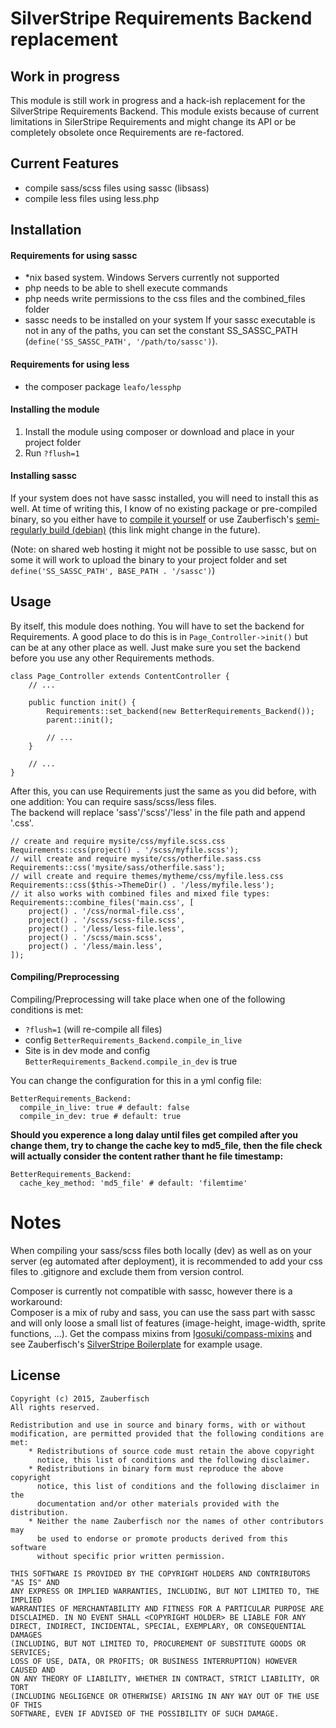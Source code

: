 # SilverStripe Requirements Backend replacement

## Work in progress

This module is still work in progress and a hack-ish replacement for the
SilverStripe Requirements Backend.
This module exists because of current limitations in SilerStripe Requirements 
and might change its API or be completely obsolete once Requirements are
re-factored.

## Current Features

- compile sass/scss files using sassc (libsass)
- compile less files using less.php

## Installation

#### Requirements for using sassc

- *nix based system. Windows Servers currently not supported
- php needs to be able to shell execute commands
- php needs write permissions to the css files and the combined_files folder
- sassc needs to be installed on your system
	If your sassc executable is not in any of the paths, you can set the constant
	SS_SASSC_PATH (`define('SS_SASSC_PATH', '/path/to/sassc')`).    

#### Requirements for using less

- the composer package `leafo/lessphp`

#### Installing the module

1. Install the module using composer or download and place in your project folder
2. Run `?flush=1`

#### Installing sassc

If your system does not have sassc installed, you will need to install this as well.
At time of writing this, I know of no existing package or pre-compiled binary, so you either
have to [compile it yourself](http://libsass.org/#sassc) or use Zauberfisch's 
[semi-regularly build (debian)](http://easy.zauberfisch.at/vagrant/sassc) 
(this link might change in the future).

(Note: on shared web hosting it might not be possible to use sassc, but on some it will work to upload the binary to your project folder and set `define('SS_SASSC_PATH', BASE_PATH . '/sassc')`)

## Usage

By itself, this module does nothing. You will have to set the backend for Requirements.
A good place to do this is in `Page_Controller->init()` but can be at any other place as well.
Just make sure you set the backend before you use any other Requirements methods.

	class Page_Controller extends ContentController {
		// ...
		
		public function init() {
			Requirements::set_backend(new BetterRequirements_Backend());
			parent::init();
			
			// ...
		}
		
		// ...
	}

After this, you can use Requirements just the same as you did before, with one addition:
You can require sass/scss/less files.    
The backend will replace 'sass'/'scss'/'less' in the file path and append '.css'.

	// create and require mysite/css/myfile.scss.css
	Requirements::css(project() . '/scss/myfile.scss');
	// will create and require mysite/css/otherfile.sass.css
	Requirements::css('mysite/sass/otherfile.sass');
	// will create and require themes/mytheme/css/myfile.less.css
	Requirements::css($this->ThemeDir() . '/less/myfile.less');
	// it also works with combined files and mixed file types:
	Requirements::combine_files('main.css', [
		project() . '/css/normal-file.css',
		project() . '/scss/scss-file.scss',
		project() . '/less/less-file.less',
		project() . '/scss/main.scss',
		project() . '/less/main.less',
	]);

#### Compiling/Preprocessing

Compiling/Preprocessing will take place when one of the following conditions is met:

- `?flush=1` (will re-compile all files)
- config `BetterRequirements_Backend.compile_in_live`
- Site is in dev mode and config `BetterRequirements_Backend.compile_in_dev` is true

You can change the configuration for this in a yml config file:

	BetterRequirements_Backend:
	  compile_in_live: true # default: false
	  compile_in_dev: true # default: true


**Should you experence a long dalay until files get compiled after you change them, try to 
change the cache key to md5_file, then the file check will actually consider the content 
rather thant he file timestamp:**

	BetterRequirements_Backend:
	  cache_key_method: 'md5_file' # default: 'filemtime'


# Notes

When compiling your sass/scss files both locally (dev) as well as on your server (eg automated after deployment), 
it is recommended to add your css files to .gitignore and exclude them from version control.

Composer is currently not compatible with sassc, however there is a workaround:	 
Composer is a mix of ruby and sass, you can use the sass part with sassc and will only loose 
a small list of features (image-height, image-width, sprite functions, ...). Get the compass mixins
from [Igosuki/compass-mixins](https://github.com/Igosuki/compass-mixins) and see Zauberfisch's
[SilverStripe Boilerplate](https://github.com/Zauberfisch/silverstripe-boilerplate/tree/dev) for example usage.

## License

	Copyright (c) 2015, Zauberfisch
	All rights reserved.

	Redistribution and use in source and binary forms, with or without
	modification, are permitted provided that the following conditions are met:
		* Redistributions of source code must retain the above copyright
		  notice, this list of conditions and the following disclaimer.
		* Redistributions in binary form must reproduce the above copyright
		  notice, this list of conditions and the following disclaimer in the
		  documentation and/or other materials provided with the distribution.
		* Neither the name Zauberfisch nor the names of other contributors may 
		  be used to endorse or promote products derived from this software 
		  without specific prior written permission.

	THIS SOFTWARE IS PROVIDED BY THE COPYRIGHT HOLDERS AND CONTRIBUTORS "AS IS" AND
	ANY EXPRESS OR IMPLIED WARRANTIES, INCLUDING, BUT NOT LIMITED TO, THE IMPLIED
	WARRANTIES OF MERCHANTABILITY AND FITNESS FOR A PARTICULAR PURPOSE ARE
	DISCLAIMED. IN NO EVENT SHALL <COPYRIGHT HOLDER> BE LIABLE FOR ANY
	DIRECT, INDIRECT, INCIDENTAL, SPECIAL, EXEMPLARY, OR CONSEQUENTIAL DAMAGES
	(INCLUDING, BUT NOT LIMITED TO, PROCUREMENT OF SUBSTITUTE GOODS OR SERVICES;
	LOSS OF USE, DATA, OR PROFITS; OR BUSINESS INTERRUPTION) HOWEVER CAUSED AND
	ON ANY THEORY OF LIABILITY, WHETHER IN CONTRACT, STRICT LIABILITY, OR TORT
	(INCLUDING NEGLIGENCE OR OTHERWISE) ARISING IN ANY WAY OUT OF THE USE OF THIS
	SOFTWARE, EVEN IF ADVISED OF THE POSSIBILITY OF SUCH DAMAGE.